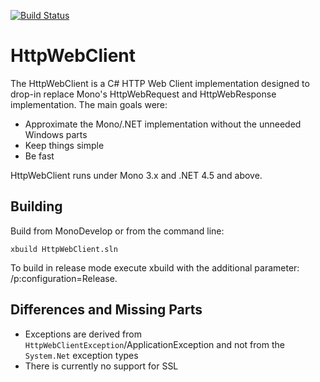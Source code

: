 [![Build Status](https://travis-ci.org/RipcordSoftware/HttpWebClient.svg?branch=master)](https://travis-ci.org/RipcordSoftware/HttpWebClient)

# HttpWebClient
The HttpWebClient is a C# HTTP Web Client implementation designed to drop-in replace Mono's HttpWebRequest and HttpWebResponse implementation. The main goals were:
* Approximate the Mono/.NET implementation without the unneeded Windows parts
* Keep things simple
* Be fast

HttpWebClient runs under Mono 3.x and .NET 4.5 and above.

Building
--------
Build from MonoDevelop or from the command line:
```shell
xbuild HttpWebClient.sln
```
To build in release mode execute xbuild with the additional parameter: /p:configuration=Release.


Differences and Missing Parts
-------------
* Exceptions are derived from `HttpWebClientException`/ApplicationException and not from the `System.Net` exception types
* There is currently no support for SSL
